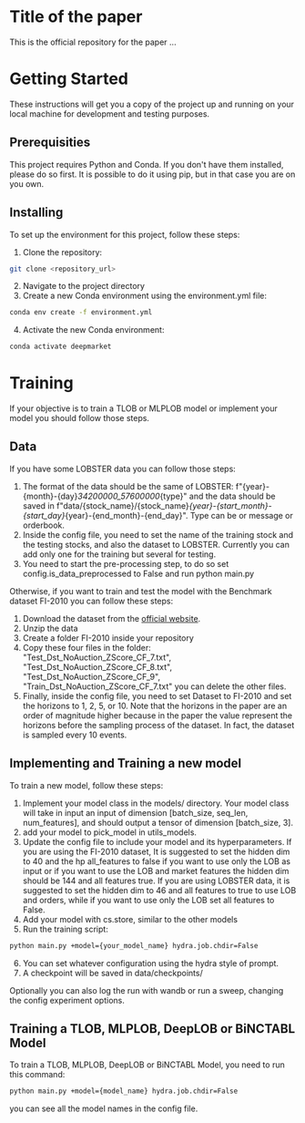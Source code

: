 # Title of the paper
This is the official repository for the paper ...

# Getting Started 
These instructions will get you a copy of the project up and running on your local machine for development and testing purposes.

## Prerequisities
This project requires Python and Conda. If you don't have them installed, please do so first. It is possible to do it using pip, but in that case you are on you own.   

## Installing
To set up the environment for this project, follow these steps:

1. Clone the repository:
```sh
git clone <repository_url>
```
2. Navigate to the project directory
3. Create a new Conda environment using the environment.yml file:
```sh
conda env create -f environment.yml
```
4. Activate the new Conda environment:
```sh
conda activate deepmarket
```

# Training
If your objective is to train a TLOB or MLPLOB model or implement your model you should follow those steps. 

## Data 
If you have some LOBSTER data you can follow those steps:
1. The format of the data should be the same of LOBSTER: f"{year}-{month}-{day}_34200000_57600000_{type}" and the data should be saved in f"data/{stock_name}/{stock_name}_{year}-{start_month}-{start_day}_{year}-{end_month}-{end_day}". Type can be or message or orderbook.
2. Inside the config file, you need to set the name of the training stock and the testing stocks, and also the dataset to LOBSTER. Currently you can add only one for the training but several for testing. 
3. You need to start the pre-processing step, to do so set config.is_data_preprocessed to False and run python main.py

Otherwise, if you want to train and test the model with the Benchmark dataset FI-2010 you can follow these steps:
1. Download the dataset from the [official website](https://etsin.fairdata.fi/dataset/73eb48d7-4dbc-4a10-a52a-da745b47a649/data).
2. Unzip the data 
3. Create a folder FI-2010 inside your repository
4. Copy these four files in the folder: "Test_Dst_NoAuction_ZScore_CF_7.txt", "Test_Dst_NoAuction_ZScore_CF_8.txt", "Test_Dst_NoAuction_ZScore_CF_9", "Train_Dst_NoAuction_ZScore_CF_7.txt" you can delete the other files.
5. Finally, inside the config file, you need to set Dataset to FI-2010 and set the horizons to 1, 2, 5, or 10. 
Note that the horizons in the paper are an order of magnitude higher because in the paper the value represent the horizons before the sampling process of the dataset. In fact, the dataset is sampled every 10 events. 

## Implementing and Training a new model 
To train a new model, follow these steps:
1. Implement your model class in the models/ directory. Your model class will take in input an input of dimension [batch_size, seq_len, num_features], and should output a tensor of dimension [batch_size, 3].
2. add your model to pick_model in utils_models.
3. Update the config file to include your model and its hyperparameters. If you are using the FI-2010 dataset, It is suggested to set the hidden dim to 40 and the hp all_features to false if you want to use only the LOB as input or if you want to use the LOB and market features the hidden dim should be 144 and all features true. If you are using LOBSTER data, it is suggested to set the hidden dim to 46 and all features to true to use LOB and orders, while if you want to use only the LOB set all features to False. 
4. Add your model with cs.store, similar to the other models
5. Run the training script:
```sh
python main.py +model={your_model_name} hydra.job.chdir=False
```
6. You can set whatever configuration using the hydra style of prompt.
7. A checkpoint will be saved in data/checkpoints/ 

Optionally you can also log the run with wandb or run a sweep, changing the config experiment options.


## Training a TLOB, MLPLOB, DeepLOB or BiNCTABL Model 
To train a TLOB, MLPLOB, DeepLOB or BiNCTABL Model, you need to run this command:
```sh
python main.py +model={model_name} hydra.job.chdir=False
```
you can see all the model names in the config file. 